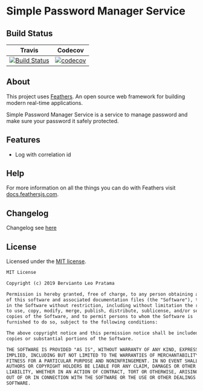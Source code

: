 # Simple Password Manager Service

## Build Status

| Travis | Codecov |
|:------:|:-------:|
| [![Build Status](https://travis-ci.com/bervProject/SimplePasswordManagerService.svg?branch=master)](https://travis-ci.com/bervProject/SimplePasswordManagerService) | [![codecov](https://codecov.io/gh/bervProject/FeathersJS-Boilerplate/branch/master/graph/badge.svg)](https://codecov.io/gh/bervProject/FeathersJS-Boilerplate) |

## About

This project uses [Feathers](http://feathersjs.com). An open source web framework for building modern real-time applications.

Simple Password Manager Service is a service to manage password and make sure your password it safely protected.

## Features

* Log with correlation id

## Help

For more information on all the things you can do with Feathers visit [docs.feathersjs.com](http://docs.feathersjs.com).

## Changelog

Changelog see [here](CHANGELOG.md)

## License

Licensed under the [MIT license](LICENSE).

```markdown
MIT License

Copyright (c) 2019 Bervianto Leo Pratama

Permission is hereby granted, free of charge, to any person obtaining a copy
of this software and associated documentation files (the "Software"), to deal
in the Software without restriction, including without limitation the rights
to use, copy, modify, merge, publish, distribute, sublicense, and/or sell
copies of the Software, and to permit persons to whom the Software is
furnished to do so, subject to the following conditions:

The above copyright notice and this permission notice shall be included in all
copies or substantial portions of the Software.

THE SOFTWARE IS PROVIDED "AS IS", WITHOUT WARRANTY OF ANY KIND, EXPRESS OR
IMPLIED, INCLUDING BUT NOT LIMITED TO THE WARRANTIES OF MERCHANTABILITY,
FITNESS FOR A PARTICULAR PURPOSE AND NONINFRINGEMENT. IN NO EVENT SHALL THE
AUTHORS OR COPYRIGHT HOLDERS BE LIABLE FOR ANY CLAIM, DAMAGES OR OTHER
LIABILITY, WHETHER IN AN ACTION OF CONTRACT, TORT OR OTHERWISE, ARISING FROM,
OUT OF OR IN CONNECTION WITH THE SOFTWARE OR THE USE OR OTHER DEALINGS IN THE
SOFTWARE.
```
